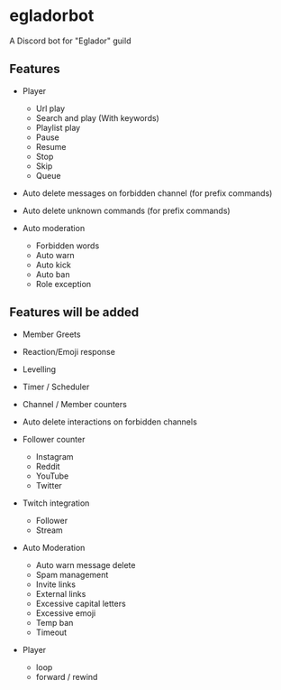 egladorbot
==========

A Discord bot for "Eglador" guild

## Features

- Player
    
    - Url play
    - Search and play (With keywords)
    - Playlist play
    - Pause
    - Resume
    - Stop
    - Skip
    - Queue
    

- Auto delete messages on forbidden channel (for prefix commands)
- Auto delete unknown commands (for prefix commands)


- Auto moderation

    - Forbidden words
    - Auto warn
    - Auto kick
    - Auto ban
    - Role exception


## Features will be added

  - Member Greets
  - Reaction/Emoji response
  - Levelling
  - Timer / Scheduler
  - Channel / Member counters
  - Auto delete interactions on forbidden channels

  - Follower counter
     - Instagram
     - Reddit
     - YouTube
     - Twitter

  
  - Twitch integration
     - Follower
     - Stream


- Auto Moderation
  - Auto warn message delete
  - Spam management
  - Invite links
  - External links
  - Excessive capital letters
  - Excessive emoji
  - Temp ban 
  - Timeout 


- Player
  - loop
  - forward / rewind
